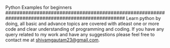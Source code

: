 Python Examples for beginners
##################################################################################################
Learn python by doing, all basic and advance topics are covered with atleast one or more code and clear understanding of programming and coding.
If you have any query related to my work and have any suggestions please feel free to contact me at shivamgautam23@gmail.com.
